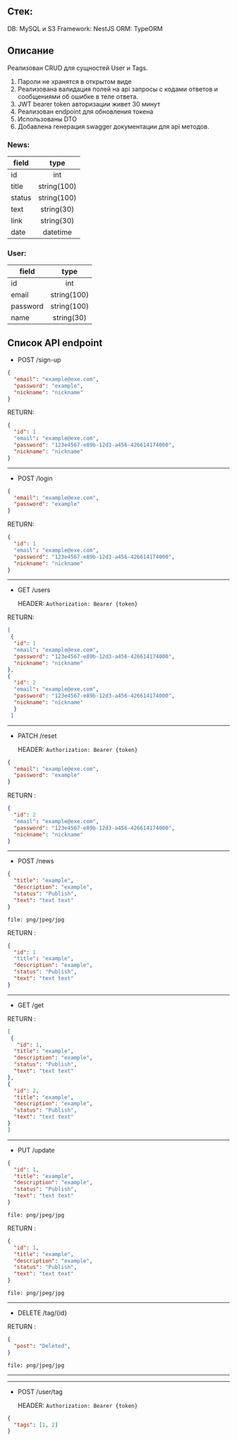 ## Стек:
DB: MySQL и S3
Framework: NestJS 
ORM: TypeORM

## Описание

Реализован CRUD для сущностей User и Tags.
1) Пароли не хранятся в открытом виде
2) Реализована валидация полей на api запросы с кодами ответов и сообщениями об ошибке в теле ответа.
3) JWT bearer token авторизации живет 30 минут
4) Реализован endpoint для обновления токена
5) Использованы DTO
6) Добавлена генерация swagger документации для api методов.


### **News:**

| field         | type        |
| ------------- |:-----------:|
| id            | int         |
| title         | string(100) |
| status        | string(100) | 
| text          | string(30)  |
| link          | string(30)  |
| date          | datetime    |


### **User:**

| field         | type        |
| ------------- |:-----------:|
| id            | int         |
| email         | string(100) |
| password      | string(100) | 
| name          | string(30)  |

## Список API endpoint

- POST /sign-up

```json
{
  "email": "example@exe.com",
  "password": "example",
  "nickname": "nickname"
}
```
RETURN:

```json
{ 
  "id": 1
  "email": "example@exe.com",
  "password": "123e4567-e89b-12d3-a456-426614174000",
  "nickname": "nickname"
}
```

---
- POST /login

```json
{
  "email": "example@exe.com",
  "password": "example"
}
```

RETURN:
```json
{
  "id": 1
  "email": "example@exe.com",
  "password": "123e4567-e89b-12d3-a456-426614174000",
  "nickname": "nickname"
}
```
---
- GET /users

  HEADER: ```Authorization: Bearer {token}```

RETURN:
```json
[
 {
  "id": 1
  "email": "example@exe.com",
  "password": "123e4567-e89b-12d3-a456-426614174000",
  "nickname": "nickname"
},
{
  "id": 2
  "email": "example@exe.com",
  "password": "123e4567-e89b-12d3-a456-426614174000",
  "nickname": "nickname"
  }
 ] 
```

---
- PATCH /reset
  
  HEADER: ```Authorization: Bearer {token}```

```json
{
  "email": "example@exe.com",
  "password": "example"
}
```
RETURN :

```json
{
  "id": 2
  "email": "example@exe.com",
  "password": "123e4567-e89b-12d3-a456-426614174000",
  "nickname": "nickname"
}
```
---
- POST /news
  

```json
{
  "title": "example",
  "description": "example",
  "status": "Publish",
  "text": "text text"
}
```
```file
file: png/jpeg/jpg
```

RETURN :

```json
{ 
  "id": 1
  "title": "example",
  "description": "example",
  "status": "Publish",
  "text": "text text"
}
```

---
- GET /get


RETURN :
```json
[
 {
   "id": 1,
  "title": "example",
  "description": "example",
  "status": "Publish",
  "text": "text text"
},
{
  "id": 2,
  "title": "example",
  "description": "example",
  "status": "Publish",
  "text": "text text"
}
]
```
---
- PUT /update

```json
{
  "id": 1,
  "title": "example",
  "description": "example",
  "status": "Publish",
  "text": "text text"
}
```
```file
file: png/jpeg/jpg
```

RETURN :

```json
{
  "id": 1,
  "title": "example",
  "description": "example",
  "status": "Publish",
  "text": "text text"
}
```
```file
file: png/jpeg/jpg
```

---

- DELETE /tag/{id}

RETURN :

```json
{
  "post": "Deleted",
}
```
```file
file: png/jpeg/jpg
```

---

---
- POST /user/tag

  HEADER: ```Authorization: Bearer {token}```

```json
{
  "tags": [1, 2]
}
```
